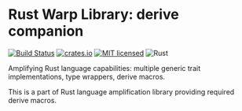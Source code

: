 # Rust Warp Library: derive companion
[![Build Status](https://travis-ci.org/LNP-BP/rust-amplify.svg?branch=master)](https://travis-ci.org/LNP-BP/rust-amplify)
[![crates.io](https://meritbadge.herokuapp.com/amplify)](https://crates.io/crates/amplify)
[![MIT licensed](https://img.shields.io/badge/license-MIT-blue.svg)](./LICENSE)
![Rust](https://github.com/LNP-BP/rust-amplify/workflows/Rust/badge.svg)

Amplifying Rust language capabilities: multiple generic trait implementations, 
type wrappers, derive macros.

This is a part of Rust language amplification library providing required derive
macros.
